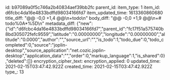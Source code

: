 id: b97089a0f5c746a2b40834aef39bb2fc
parent_id: 
item_type: 1
item_id: d6fcbc4da16e4833bdffd98034166fd7
item_updated_time: 1613360860680
title_diff: "@@ -0,0 +1,4 @@\\n+todo\\n"
body_diff: "@@ -0,0 +1,9 @@\\n+# todo%0A*%5D\\n"
metadata_diff: {"new":{"id":"d6fcbc4da16e4833bdffd98034166fd7","parent_id":"fc17f51a575740b8bd305072fefc9559","latitude":"0.00000000","longitude":"0.00000000","altitude":"0.0000","author":"","source_url":"","is_todo":1,"todo_due":0,"todo_completed":0,"source":"joplin-desktop","source_application":"net.cozic.joplin-desktop","application_data":"","order":0,"markup_language":1,"is_shared":0},"deleted":[]}
encryption_cipher_text: 
encryption_applied: 0
updated_time: 2021-02-15T03:47:42.922Z
created_time: 2021-02-15T03:47:42.922Z
type_: 13